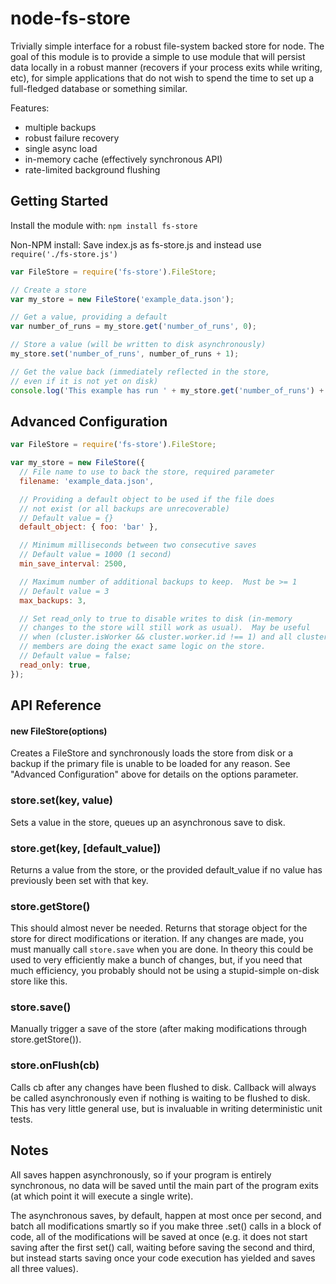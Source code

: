 node-fs-store
=============

Trivially simple interface for a robust file-system backed store for node.  The
goal of this module is to provide a simple to use module that will persist data
locally in a robust manner (recovers if your process exits while writing, etc),
for simple applications that do not wish to spend the time to set up a
full-fledged database or something similar.

Features:
* multiple backups
* robust failure recovery
* single async load
* in-memory cache (effectively synchronous API)
* rate-limited background flushing

## Getting Started
Install the module with: `npm install fs-store`

Non-NPM install: Save index.js as fs-store.js and instead use `require('./fs-store.js')`

```javascript
var FileStore = require('fs-store').FileStore;

// Create a store
var my_store = new FileStore('example_data.json');

// Get a value, providing a default
var number_of_runs = my_store.get('number_of_runs', 0);

// Store a value (will be written to disk asynchronously)
my_store.set('number_of_runs', number_of_runs + 1);

// Get the value back (immediately reflected in the store,
// even if it is not yet on disk)
console.log('This example has run ' + my_store.get('number_of_runs') + ' time(s)');
```

## Advanced Configuration
```javascript
var FileStore = require('fs-store').FileStore;

var my_store = new FileStore({
  // File name to use to back the store, required parameter
  filename: 'example_data.json',

  // Providing a default object to be used if the file does
  // not exist (or all backups are unrecoverable)
  // Default value = {}
  default_object: { foo: 'bar' },

  // Minimum milliseconds between two consecutive saves
  // Default value = 1000 (1 second)
  min_save_interval: 2500,

  // Maximum number of additional backups to keep.  Must be >= 1
  // Default value = 3
  max_backups: 3,

  // Set read_only to true to disable writes to disk (in-memory
  // changes to the store will still work as usual).  May be useful
  // when (cluster.isWorker && cluster.worker.id !== 1) and all cluster
  // members are doing the exact same logic on the store.
  // Default value = false;
  read_only: true,
});
```

## API Reference

#### new FileStore(options)
Creates a FileStore and synchronously loads the store from disk or a backup if the primary file is unable to be loaded for any reason.  See "Advanced Configuration" above for details on the options parameter.

### store.set(key, value)
Sets a value in the store, queues up an asynchronous save to disk.

### store.get(key, [default_value])
Returns a value from the store, or the provided default_value if no value has previously been set with that key.

### store.getStore()
This should almost never be needed.  Returns that storage object for the store for direct modifications or iteration.  If any changes are made, you must manually call `store.save` when you are done.  In theory this could be used to very efficiently make a bunch of changes, but, if you need that much efficiency, you probably should not be using a stupid-simple on-disk store like this.

### store.save()
Manually trigger a save of the store (after making modifications through store.getStore()).

### store.onFlush(cb)
Calls cb after any changes have been flushed to disk.  Callback will always be called asynchronously even if nothing is waiting to be flushed to disk.  This has very little general use, but is invaluable in writing deterministic unit tests.

## Notes
All saves happen asynchronously, so if your program is entirely synchronous, no
data will be saved until the main part of the program exits (at which point it
will execute a single write).

The asynchronous saves, by default, happen at most once per second, and batch
all modifications smartly so if you make three .set() calls in a block of
code, all of the modifications will be saved at once (e.g. it does not start
saving after the first set() call, waiting before saving the second and third,
but instead starts saving once your code execution has yielded and saves all
three values).

